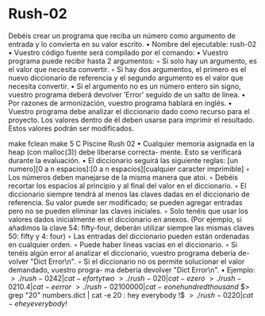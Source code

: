 # Rush-02
Debéis crear un programa que reciba un número como argumento de entrada y lo convierta en su valor escrito.
• Nombre del ejecutable: rush-02
• Vuestro código fuente será compilado por el comando:
• Vuestro programa puede recibir hasta 2 argumentos:
◦ Si solo hay un argumento, es el valor que necesita convertir.
◦ Si hay dos argumentos, el primero es el nuevo diccionario de referencia y el segundo argumento es el valor que necesita convertir.
• Si el argumento no es un número entero sin signo, vuestro programa deberá devolver ’Error’ seguido de un salto de línea.
• Por razones de armonización, vuestro programa hablará en inglés.
• Vuestro programa debe analizar el diccionario dado como recurso para el proyecto. Los valores dentro de él deben usarse para imprimir el resultado. Estos valores podrán ser modificados.
   
make fclean
make
5
 C Piscine Rush 02
 • Cualquier memoria asignada en la heap (con malloc(3)) debe liberarse correcta- mente. Esto se verificará durante la evaluación.
• El diccionario seguirá las siguiente reglas:
[un numero][0 a n espacios]:[0 a n espacios][cualquier caracter imprimible]
◦ Los números deben manejarse de la misma manera que atoi.
◦ Debéis recortar los espacios al principio y al final del valor en el diccionario.
◦ El diccionario siempre tendrá al menos las claves dadas en el diccionario de referencia. Su valor puede ser modificado; se pueden agregar entradas pero no se pueden eliminar las claves iniciales.
◦ Solo tenéis que usar los valores dados inicialmente en el diccionario en anexos. (Por ejemplo, si añadimos la clave 54: fifty-four, deberán utilizar siempre las mismas claves 50: fifty y 4: four)
◦ Las entradas del diccionario pueden están ordenadas en cualquier orden.
◦ Puede haber líneas vacías en el diccionario.
◦ Si tenéis algún error al analizar el diccionario, vuestro programa debería de- volver "Dict Error\n".
◦ Si el diccionario no os permite solucionar el valor demandado, vuestro progra- ma debería devolver "Dict Error\n".
• Ejemplo:
$> ./rush-02 42 | cat -e forty two$
$> ./rush-02 0 | cat -e zero$
$> ./rush-02 10.4 | cat -e error$
$> ./rush-02 100000 | cat -e one hundred thousand$
$> grep "20" numbers.dict | cat -e 20 : hey everybody !$
$> ./rush-02 20 | cat -e hey everybody !$
